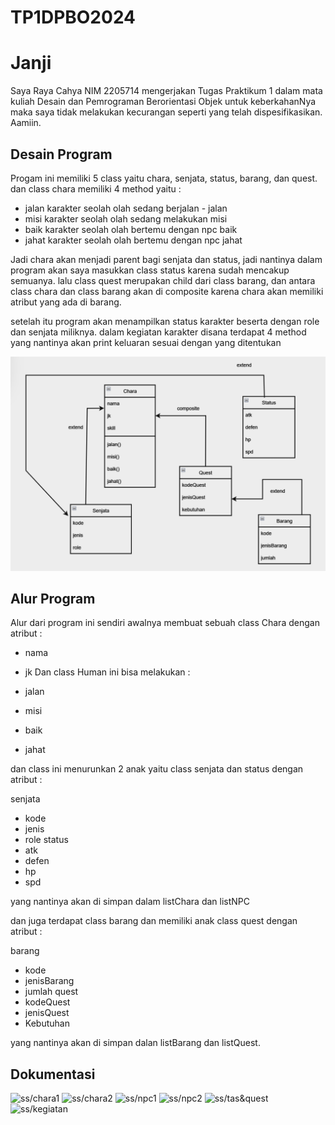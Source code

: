 # TP1DPBO2024

# Janji
Saya Raya Cahya NIM 2205714 mengerjakan Tugas Praktikum 1 dalam mata kuliah Desain dan Pemrograman Berorientasi Objek untuk keberkahanNya maka saya tidak melakukan kecurangan seperti yang telah dispesifikasikan. Aamiin.

## Desain Program
Progam ini memiliki 5 class yaitu chara, senjata, status, barang, dan quest. dan class chara memiliki 4 method yaitu :
* jalan
  karakter seolah olah sedang berjalan - jalan
* misi
  karakter seolah olah sedang melakukan misi
* baik
  karakter seolah olah bertemu dengan npc baik
* jahat
  karakter seolah olah bertemu dengan npc jahat

Jadi chara akan menjadi parent bagi senjata dan status, jadi nantinya dalam program akan saya masukkan class status karena sudah mencakup semuanya. lalu class quest merupakan child dari class barang, dan antara class chara dan class barang akan di composite karena chara akan memiliki atribut yang ada di barang.

setelah itu program akan menampilkan status karakter beserta dengan role dan senjata miliknya. dalam kegiatan karakter disana terdapat 4 method yang nantinya akan print keluaran sesuai dengan yang ditentukan

![diagram](diagram.png)

## Alur Program
Alur dari program ini sendiri awalnya membuat sebuah class Chara dengan atribut :

* nama
* jk
Dan class Human ini bisa melakukan :

* jalan
* misi
* baik
* jahat

dan class ini menurunkan 2 anak yaitu class senjata dan status dengan atribut :

senjata
* kode
* jenis
* role
status
* atk
* defen
* hp
* spd

yang nantinya akan di simpan dalam listChara dan listNPC

dan juga terdapat class barang dan memiliki anak class quest dengan atribut :

barang
* kode
* jenisBarang
* jumlah
quest
* kodeQuest
* jenisQuest
* Kebutuhan

yang nantinya akan di simpan dalan listBarang dan listQuest.

## Dokumentasi
![ss/chara1](chara1.png)
![ss/chara2](chara2.png)
![ss/npc1](npc1.png)
![ss/npc2](npc2.png)
![ss/tas&quest](tas&quest.png)
![ss/kegiatan](kegiatan.png)


